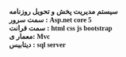 <h4  style="font-family:Tahoma">
  سیستم مدیریت پخش و تحویل روزنامه
<br>
 سمت سرور : Asp.net core 5 
<br>
سمت فرانت : html css js bootstrap
<br>
معمار ی: Mvc
<br>
 دیتابیس :   sql server
</h1>
